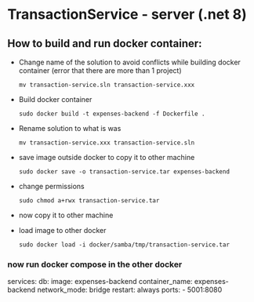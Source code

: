 # TransactionService - server (.net 8)

## How to build and run docker container:


* Change name of the solution to avoid conflicts while building docker container (error that there are more than 1 project)
    ```
    mv transaction-service.sln transaction-service.xxx
    ```
* Build docker container
    ```
    sudo docker build -t expenses-backend -f Dockerfile .
    ```
* Rename solution to what is was
    ```
    mv transaction-service.xxx transaction-service.sln
    ```

* save image outside docker to copy it to other machine
    ```
    sudo docker save -o transaction-service.tar expenses-backend
    ```

* change permissions
    ```
    sudo chmod a+rwx transaction-service.tar
    ```
* now copy it to other machine 

* load image to other docker
    ```
    sudo docker load -i docker/samba/tmp/transaction-service.tar
    ```

### now run docker compose in the other docker
services:
  db:
    image: expenses-backend
    container_name: expenses-backend
    network_mode: bridge
    restart: always
    ports:
      - 5001:8080

